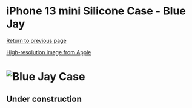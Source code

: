 # iPhone 13 mini Silicone Case - Blue Jay

[Return to previous page](/iphone_13)

[High-resolution image from Apple](https://store.storeimages.cdn-apple.com/8756/as-images.apple.com/is//MM1Y3?wid=4500&hei=4500&fmt=png)

# ![Blue Jay Case](/everyphone/MM1Y3.png)

## Under construction
